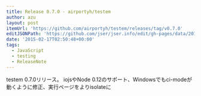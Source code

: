 ```yaml
---
title: Release 0.7.0 · airportyh/testem
author: azu
layout: post
itemUrl: 'https://github.com/airportyh/testem/releases/tag/v0.7.0'
editJSONPath: 'https://github.com/jser/jser.info/edit/gh-pages/data/2015/02/index.json'
date: '2015-02-17T02:50:48+00:00'
tags:
  - JavaScript
  - testing
  - ReleaseNote
---
```

testem 0.7.0リリース。
iojsやNode 0.12のサポート、Windowsでもci-modeが動くように修正、実行ページをよりisolateに
